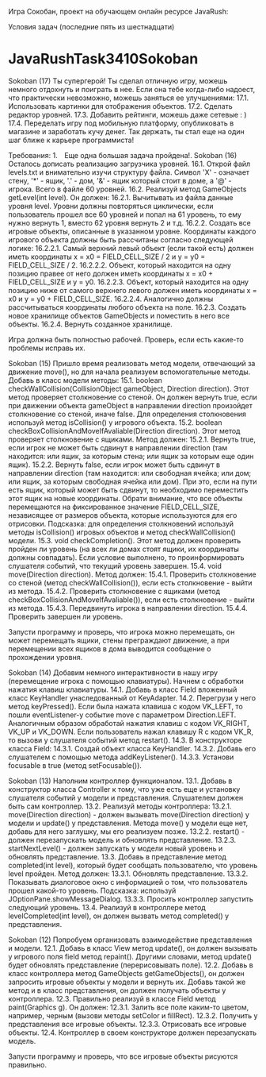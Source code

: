 Игра Сокобан, проект на обучающем онлайн ресурсе JavaRush:

Условия задач (последние пять из шестнадцати)

# JavaRushTask3410Sokoban
Sokoban (17)
Ты супергерой!
Ты сделал отличную игру, можешь немного отдохнуть и поиграть в нее.
Если она тебе когда-либо надоест, что практически невозможно, можешь заняться ее улучшениями:
17.1. Использовать картинки для отображения объектов.
17.2. Сделать редактор уровней.
17.3. Добавить рейтинги, можешь даже сетевые : )
17.4. Переделать игру под мобильную платформу, опубликовать в магазине и
заработать кучу денег.
Так держать, ты стал еще на один шаг ближе к карьере программиста!


Требования:
1. Еще одна большая задача пройдена!.
Sokoban (16)
Осталось дописать реализацию загрузчика уровней.
16.1. Открой файл levels.txt и внимательно изучи структуру файла. Символ 'X' - означает стену, '*' - ящик, '.' - дом, '&' - ящик который стоит в доме, а '@' - игрока. Всего в файле 60 уровней.
16.2. Реализуй метод GameObjects getLevel(int level). Он должен:
16.2.1. Вычитывать из файла данные уровня level. Уровни должны повторяться циклически, если пользователь прошел все 60 уровней и попал на 61 уровень, то ему нужно вернуть 1, вместо 62 уровня вернуть 2 и т.д.
16.2.2. Создать все игровые объекты, описанные в указанном уровне. Координаты каждого игрового объекта должны быть рассчитаны согласно следующей логике:
16.2.2.1. Самый верхний левый объект (если такой есть) должен иметь координаты x = x0 = FIELD_CELL_SIZE / 2 и y = y0 = FIELD_CELL_SIZE / 2.
16.2.2.2. Объект, который находится на одну позицию правее от него должен иметь координаты x = x0 + FIELD_CELL_SIZE и y = y0.
16.2.2.3. Объект, который находится на одну позицию ниже от самого верхнего левого должен иметь координаты x = x0 и y = y0 + FIELD_CELL_SIZE.
16.2.2.4. Аналогично должны рассчитываться координаты любого объекта на поле.
16.2.3. Создать новое хранилище объектов GameObjects и поместить в него все объекты.
16.2.4. Вернуть созданное хранилище.

Игра должна быть полностью рабочей. Проверь, если есть какие-то проблемы исправь их.

Sokoban (15)
Пришло время реализовать метод модели, отвечающий за движение move(), но для начала реализуем вспомогательные методы. Добавь в класс модели методы:
15.1. boolean checkWallCollision(CollisionObject gameObject, Direction direction). Этот метод проверяет столкновение со стеной. Он должен вернуть true, если при движении объекта gameObject в направлении direction произойдет столкновение со стеной, иначе false. Для определения столкновения используй метод isCollision() у игрового объекта.
15.2. boolean checkBoxCollisionAndMoveIfAvaliable(Direction direction). Этот метод проверяет столкновение с ящиками. Метод должен:
15.2.1. Вернуть true, если игрок не может быть сдвинут в направлении direction (там находится: или ящик, за которым стена; или ящик за которым еще один ящик).
15.2.2. Вернуть false, если игрок может быть сдвинут в направлении direction (там находится: или свободная ячейка; или дом; или ящик, за которым свободная ячейка или дом). При это, если на пути есть ящик, который может быть сдвинут, то необходимо переместить этот ящик на новые координаты. Обрати внимание, что все объекты перемещаются на фиксированное значение FIELD_CELL_SIZE, независящее от размеров объекта, которые используются для его отрисовки.
Подсказка: для определения столкновений используй методы isCollision() игровых объектов и метод checkWallCollision() модели.
15.3. void checkCompletion(). Этот метод должен проверить пройден ли уровень (на всех ли домах стоят ящики, их координаты должны совпадать). Если условие выполнено, то проинформировать слушателя событий, что текущий уровень завершен.
15.4. void move(Direction direction). Метод должен:
15.4.1. Проверить столкновение со стеной (метод checkWallCollision()), если есть столкновение - выйти из метода.
15.4.2. Проверить столкновение с ящиками (метод checkBoxCollisionAndMoveIfAvaliable()), если есть столкновение - выйти из метода.
15.4.3. Передвинуть игрока в направлении direction.
15.4.4. Проверить завершен ли уровень.

Запусти программу и проверь, что игрока можно перемещать, он может перемещать ящики, стены преграждают движение, а при перемещении всех ящиков в дома выводится сообщение о прохождении уровня.

Sokoban (14)
Добавим немного интерактивности в нашу игру (перемещение игрока с помощью клавиатуры). Начнем с обработки нажатия клавиш клавиатуры.
14.1. Добавь в класс Field вложенный класс KeyHandler унаследованный от KeyAdapter.
14.2. Перегрузи у него метод keyPressed(). Если была нажата клавиша с кодом VK_LEFT, то пошли eventListener-у событие move с параметром Direction.LEFT.
Аналогичным образом обработай нажатия клавиш с кодом VK_RIGHT, VK_UP и VK_DOWN. Если пользователь нажал клавишу R с кодом VK_R, то вызови у слушателя событий метод restart().
14.3. В конструкторе класса Field:
14.3.1. Создай объект класса KeyHandler.
14.3.2. Добавь его слушателем с помощью метода addKeyListener().
14.3.3. Установи focusable в true (метод setFocusable()).

Sokoban (13)
Наполним контроллер функционалом.
13.1. Добавь в конструктор класса Controller к тому, что уже есть еще и установку
слушателя событий у модели и представления. Слушателем должен быть сам контроллер.
13.2. Реализуй методы контроллера:
13.2.1. move(Direction direction) - должен вызывать move(Direction direction) у модели
и update() у представления. Метода move() у модели еще нет, добавь для него
заглушку, мы его реализуем позже.
13.2.2. restart() - должен перезапускать модель и обновлять представление.
13.2.3. startNextLevel() - должен запускать у модели новый уровень и обновлять
представление.
13.3. Добавь в представление метод completed(int level), который будет сообщать
пользователю, что уровень level пройден. Метод должен:
13.3.1. Обновлять представление.
13.3.2. Показывать диалоговое окно с информацией о том, что пользователь прошел
какой-то уровень.
Подсказка: используй JOptionPane.showMessageDialog.
13.3.3. Просить контроллер запустить следующий уровень.
13.4. Реализуй в контроллере метод levelCompleted(int level), он должен вызвать
метод completed() у представления.

Sokoban (12)
Попробуем организовать взаимодействие представления и модели.
12.1. Добавь в класс View метод update(), он должен вызывать у игрового поля field метод repaint(). Другими словами, метод update() будет обновлять представление (перерисовывать поле).
12.2. Добавь в класс контроллера метод GameObjects getGameObjects(), он должен запросить игровые объекты у модели и вернуть их. Добавь такой же метод и в класс представления, он должен получать объекты у контроллера.
12.3. Правильно реализуй в классе Field метод paint(Graphics g).
Он должен:
12.3.1. Залить все поле каким-то цветом, например, черным (вызови методы setColor и fillRect).
12.3.2. Получить у представления все игровые объекты.
12.3.3. Отрисовать все игровые объекты.
12.4. Контроллер в своем конструкторе должен перезапускать модель.

Запусти программу и проверь, что все игровые объекты рисуются правильно.
